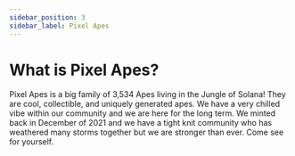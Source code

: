 ```yaml
---
sidebar_position: 3
sidebar_label: Pixel Apes
---
```


# What is Pixel Apes?

Pixel Apes is a big family of 3,534 Apes living in the Jungle of Solana! They are cool, collectible, and uniquely generated apes. We have a very chilled vibe within our community and we are here for the long term. We minted back in December of 2021 and we have a tight knit community who has weathered many storms together but we are stronger than ever. Come see for yourself.
